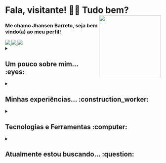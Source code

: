 # Fala, visitante! :wave::nerd_face: Tudo bem? <img align="right" width="200px" src="https://user-images.githubusercontent.com/13790608/214884192-3fe2bf44-c7b5-45c9-9ff0-cfc090f09f43.png">
 
### Me chamo Jhansen Barreto, seja bem vindo(a) ao meu perfil! 
 <div>
  <a href="https://br.linkedin.com/in/jhansen-c-barreto" target="_blank">
   <img src="https://img.shields.io/badge/-LinkedIn-%230077B5?style=for-the-badge&logo=linkedin&logoColor=white" target="_blank">
  </a>
 
  <a href="https://www.instagram.com/jhansenbarreto/" target="_blank">
   <img src="https://img.shields.io/badge/-Instagram-%23E4405F?style=for-the-badge&logo=instagram&logoColor=white" target="_blank">
  </a>
  
  <a href = "mailto:jhansen.barreto@ftc.edu.br">
   <img src="https://img.shields.io/badge/Gmail-D14836?style=for-the-badge&logo=gmail&logoColor=white" target="_blank">
  </a>
 </div>

<details>
 <summary><h2>Um pouco sobre mim... :eyes:</h2></summary>
 <img width="130px" align="right" src="https://user-images.githubusercontent.com/13790608/214899725-5f8fc76b-d45c-4166-b9b4-c415b073ed7b.png">
 
 >Tenho 29 anos, atualmente moro em Feira de Santana-BA e amo programação. Minha caminhada no mundo dos *softwares* começou quando iniciei minha vida acadêmica no curso de ``Engenharia da Computação``, mas depois de alguns semestres eu percebi que minha praia era mesmo bater código (nada contra *hardware*), então decidi mudar de curso e hoje sou formado em ``Sistemas de Informação``.
</details>

<details>
 <summary><h2>Minhas experiências... :construction_worker:</h2></summary>
 
 Já atuei no mercado como ``Desenvolvedor Java Full Stack`` em uma empresa que prestava serviços terceirizados para concessionárias de energia *(tipo a Coelba, aqui na Bahia)*. A empresa era responsável por fazer o cadastro da iluminação pública, servindo à concessionária o censo de todos os pontos de iluminação de uma determinada área *(as vezes até do estado)*. Nós do time de programação éramos responsáveis pelo deselvolvimento dos sistemas utilizados pela empresa, tanto o ERP *(Enterprise Resource Planning)* completo com módulos de Cliente, Contrato, Financeiro, RH, Processamento de Dados, etc., como também do aplicativo Android utilizado pelos cadastradores que trabalhavam em campo e alimentavam o sistema interno. No tempo em que eu estive por lá, prestamos serviços para os estados de ``São Paulo`` e ``Rio de Janeiro``.
 
 Nesse período eu fiz parte de uma equipe maravilhosa, onde compusemos o time *full stack* de desenvolvedores do sistema *Web* (ERP). Lá fizemos coisas bem interessantes, como implementar do zero um sistema de rastreamento da frota da empresa integrado ao ERP, utilizando na época um rastreador da Concox, modelo CRX3. Após receber os dados no servidor de rastreio, o usuário poderia visualizar o veículo no mapa em tempo real ou filtrar a rota de um determinado período, por exemplo.
</details>

<details>
 <summary><h2>Tecnologias e Ferramentas :computer:</h2></summary>
 
 <img width="130px" align="right" src="https://user-images.githubusercontent.com/13790608/214919033-1399ba95-ce08-41ab-ab26-d470310dc786.png">
 
 Além do aprendizado ***à vera*** no mercado, a gente precisa sempre estudar algo por fora né? Se manter afiado é preciso. :sunglasses: Dá uma olhadinha aí abaixo no que eu já tenho de conhecimento consolidado somando trabalho e estudo.
           
 <p>
  <img width="50px" src="https://cdn.jsdelivr.net/gh/devicons/devicon/icons/java/java-original.svg" title="Java"/>
  <img width="50px" src="https://cdn.jsdelivr.net/gh/devicons/devicon/icons/spring/spring-original.svg" title="Spring"/>
  <img width="50px" src="https://cdn.jsdelivr.net/gh/devicons/devicon/icons/mysql/mysql-original.svg" title="MySQL"/>
  <img width="50px" src="https://cdn.jsdelivr.net/gh/devicons/devicon/icons/git/git-original.svg" title="GIT"/>
  <img width="50px" src="https://user-images.githubusercontent.com/13790608/232335460-02cd5501-e28b-4eae-bedc-fcca96f6e837.png" title="GitHub"/>
  <img width="50px" src="https://cdn.jsdelivr.net/gh/devicons/devicon/icons/html5/html5-original.svg" title="HTML"/>
  <img width="50px" src="https://cdn.jsdelivr.net/gh/devicons/devicon/icons/css3/css3-original.svg" title="CSS"/>
 </p>
</details>

<details>
 <summary><h2>Atualmente estou buscando... :question:</h2></summary>
 
 Se você chegou até aqui, obrigado pela atenção! :blush: Estou buscando uma vaga para ``Desenvolvedor Back-End Java/Spring``. Se você lembrar de mim e quiser entrar em contato comigo, pode ficar à vontade, eu sou legal, prometo. :joy: Ah, já ia esquecendo: aproveita pra explorar <a href="https://github.com/jhansenbarreto?tab=repositories">meus repositórios</a>, meu portfólio tá aqui no GitHub.
</details>
